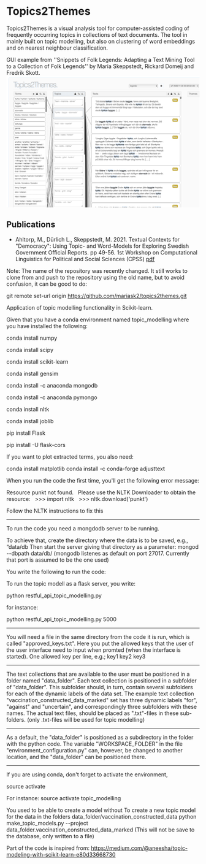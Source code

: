 
# Topics2Themes

Topics2Themes is a visual analysis tool for computer-assisted coding of frequently occurring topics in collections of text documents. The tool in mainly built on topic modelling, but also on clustering of word embeddings and on nearest neighbour classification.

GUI example from ''Snippets of Folk Legends: Adapting a Text Mining Tool to a Collection of Folk Legends'' by Maria Skeppstedt, Rickard Domeij and Fredrik Skott.
![alttext](snippets-image.png)

## Publications

<ul>
                             <li>
                Ahltorp, M., D&uuml;rlich L., Skeppstedt, M. 
               2021. Textual Contexts for "Democracy":
                             Using Topic- and Word-Models for Exploring Swedish
                             Government Official
                             Reports. pp 49-56. 1st Workshop on Computational Linguistics for Political and Social Sciences (CPSS)
                    <a href = "https://old.gscl.org/en/arbeitskreise/cpss/cpss-2021/workshop-proceedings">pdf</a>
                </li>
 </ul>               
                
Note: The name of the repository was recently changed. It still works to clone from and push to the repository using the old name, but to avoid confusion, it can be good to do:

git remote set-url origin https://github.com/mariask2/topics2themes.git


Application of topic modelling functionality in Scikit-learn.

Given that you have a conda environment named topic_modelling where you have installed the following:

conda install numpy

conda install scipy

conda install scikit-learn

conda install gensim

conda install -c anaconda mongodb

conda install -c anaconda pymongo

conda install nltk

conda install joblib

pip install Flask

pip install -U flask-cors

If you want to plot extracted terms, you also need:

conda install matplotlib
conda install -c conda-forge adjusttext

When you run the code the first time, you'll get the following error message:

Resource punkt not found.
  Please use the NLTK Downloader to obtain the resource:
  >>> import nltk
  >>> nltk.download('punkt')

Follow the NLTK instructions to fix this

******
To run the code you need a mongdodb server to be running.

To achieve that, create the directory where the data is to be saved, e.g., “data/db
Then start the server giving that directory as a parameter:
mongod --dbpath data/db/
(mongodb listenes as default on port 27017. Currently that port is assumed to be the one used)

You write the following to run the code:

To run the topic modell as a flask server, you write:

python restful_api_topic_modelling.py <port>

for instance:

python restful_api_topic_modelling.py 5000

***************
You will need a file in the same directory from the code it is run, which is called "approved_keys.txt".
Here you put the allowed keys that the user of the user interface need to input when promted (when the interface is started).
One allowed key per line, e.g.;
key1
key2
key3

****************
The text collections that are available to the user must be positioned in a folder named "data_folder".
Each text collection is positioned in a subfolder of "data_folder". This subfolder should, in turn, contain several subfolders for each of the dynamic labels of the data set. The example text collection "vaccination_constructed_data_marked" set  has three dynamic labels "for", "against" and "uncertain", and correspondingly three subfolders with these names. The actual text files, should be placed as ".txt"-files in these sub-folders. (only .txt-files will be used for topic modelling)

********
As a default, the "data_folder" is positioned as a subdirectory in the folder with the python code.
The variable "WORKSPACE_FOLDER" in the file "environment_configuration.py"  can, however, be changed to another location, and the "data_folder" can be positioned there.

**********

If you are using conda, don't forget to activate the environment, 

source activate <name of environment>

For instance:
source activate topic_modelling

You used to be able to create a model without
To create a new topic model for the data in the folders data_folder/vaccination_constructed_data
python make_topic_models.py --project data_folder.vaccination_constructed_data_marked
(This will not be save to the database, only written to a file)

Part of the code is inspired from:
https://medium.com/@aneesha/topic-modeling-with-scikit-learn-e80d33668730
